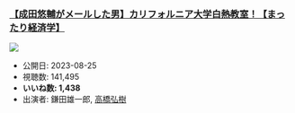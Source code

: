 ### [【成田悠輔がメールした男】カリフォルニア大学白熱教室！【まったり経済学】](https://www.youtube.com/watch?v=GAIle0JFsjc)
[![](https://img.youtube.com/vi/GAIle0JFsjc/hqdefault.jpg)](https://www.youtube.com/watch?v=GAIle0JFsjc)
-   公開日: 2023-08-25
-   視聴数: 141,495
-   **いいね数: 1,438**
-   出演者: 鎌田雄一郎, [高橋弘樹](/rehacq_fan/people/高橋弘樹 "wikilink")
